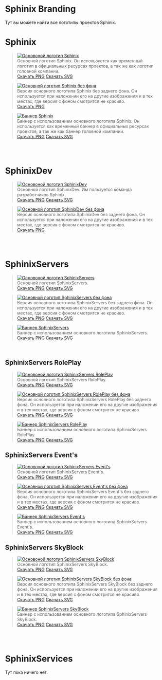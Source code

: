 # Sphinix Branding
Тут вы можете найти все логотипы проектов Sphinix.

# Sphinix

> [![Основоной логотип Sphinix](Sphinix/Sphinix.png)](https://branding.sphinix.ru/Sphinix/Sphinix.png) <br> 
Основной логотип Sphinix. Он используется как временный логотип в официальных ресурсах проектов, а так же как логотип головной компании.<br>
[Скачать PNG](https://branding.sphinix.ru/Sphinix/Sphinix.png "Ссылка на скачивание PNG")
[Скачать SVG](https://branding.sphinix.ru/Sphinix/Sphinix.svg "Ссылка на скачивание SVG")

> [![Основной логотип Sphinix без фона](Sphinix/Sphinix_transparent.png)](https://branding.sphinix.ru/Sphinix/Sphinix_transparent.png) <br> 
Версия основного логотипа Sphinix без заднего фона. Он используется при наложении его на другие изображения и в тех местах, где версия с фоном смотрится не красиво.<br>
[Скачать PNG](https://branding.sphinix.ru/Sphinix\Sphinix_transparent.png "Ссылка на скачивание PNG")

> [![Баннер Sphinix](Sphinix/Sphinix_banner.png)](https://branding.sphinix.ru/Sphinix/Sphinix_banner.png) <br> 
Баннер с использованием основного логотипа Sphinix. Он используется как временный баннер в официальных ресурсах проектов, а так же как баннер головной компании.<br>
[Скачать PNG](https://branding.sphinix.ru/Sphinix/Sphinix_banner.png "Ссылка на скачивание PNG")
[Скачать SVG](https://branding.sphinix.ru/Sphinix/Sphinix_banner.svg "Ссылка на скачивание SVG")

<br><br>

# SphinixDev

> [![Основоной логотип SphinixDev](SphinixDev/SphinixDev.png)](https://branding.sphinix.ru/SphinixDev/SphinixDev.png) <br> 
Основной логотип SphinixDev. Им пользуется команда разработчиков Sphinix.<br>
[Скачать PNG](https://branding.sphinix.ru/SphinixDev/SphinixDev.png "Ссылка на скачивание PNG")
[Скачать SVG](https://branding.sphinix.ru/SphinixDev/SphinixDev.svg "Ссылка на скачивание SVG")

> [![Основной логотип SphinixDev без фона](SphinixDev/SphinixDev_transparent.png)](https://branding.sphinix.ru/SphinixDev/Sphinix_transparent.png) <br> 
Версия основного логотипа SphinixDev без заднего фона. Он используется при наложении его на другие изображения и в тех местах, где версия с фоном смотрится не красиво.<br>
[Скачать PNG](https://branding.sphinix.ru/SphinixDev/SphinixDev_transparent.png "Ссылка на скачивание PNG")

<br><br>

# SphinixServers

> [![Основоной логотип SphinixServers](https://branding.sphinix.ru/SphinixServers/Profile%20Pics/PFPServers.png)](https://branding.sphinix.ru/SphinixServers/Profile%20Pics/PFPServers.png) <br> 
Основной логотип SphinixServers.<br>
[Скачать PNG](https://branding.sphinix.ru/SphinixServers/Profile%20Pics/PFPServers.png "Ссылка на скачивание PNG")
[Скачать SVG](https://branding.sphinix.ru/SphinixServers/Profile%20Pics/PFPServers.svg "Ссылка на скачивание SVG")

> [![Основной логотип SphinixServers без фона](SphinixServers/WebsiteIcons/IconServers.png)](https://branding.sphinix.ru/SphinixServers/WebsiteIcons/IconServers.png) <br> 
Версия основного логотипа SphinixServers без заднего фона. Он используется при наложении его на другие изображения и в тех местах, где версия с фоном смотрится не красиво.<br>
[Скачать PNG](https://branding.sphinix.ru/SphinixServers/WebsiteIcons/IconServers.png "Ссылка на скачивание PNG")
[Скачать SVG](https://branding.sphinix.ru/SphinixServers/WebsiteIcons/IconServers.svg "Ссылка на скачивание SVG")

> [![Баннер SphinixServers](SphinixServers/Banners/BannerServers.png)](https://branding.sphinix.ru/SphinixServers/Banners/BannerServers.png) <br> 
Баннер с использованием основного логотипа SphinixServers.<br>
[Скачать PNG](https://branding.sphinix.ru/SphinixServers/Banners/BannerServers.png "Ссылка на скачивание PNG")
[Скачать SVG](https://branding.sphinix.ru/SphinixServers/Banners/BannerServers.svg "Ссылка на скачивание SVG")

<br>

## SphinixServers RolePlay

> [![Основоной логотип SphinixServers RolePlay](https://branding.sphinix.ru/SphinixServers/Profile%20Pics/PFPRoleplay.png)](https://branding.sphinix.ru/SphinixServers/Profile%20Pics/PFPRoleplay.png) <br> 
Основной логотип SphinixServers RolePlay.<br>
[Скачать PNG](https://branding.sphinix.ru/SphinixServers/Profile%20Pics/PFPRoleplay.png "Ссылка на скачивание PNG")
[Скачать SVG](https://branding.sphinix.ru/SphinixServers/Profile%20Pics/PFPRoleplay.svg "Ссылка на скачивание SVG")

> [![Основной логотип SphinixServers RolePlay без фона](SphinixServers/WebsiteIcons/IconRoleplay.png)](https://branding.sphinix.ru/SphinixServers/WebsiteIcons/IconRoleplay.png) <br> 
Версия основного логотипа SphinixServers RolePlay без заднего фона. Он используется при наложении его на другие изображения и в тех местах, где версия с фоном смотрится не красиво.<br>
[Скачать PNG](https://branding.sphinix.ru/SphinixServers/WebsiteIcons/IconRoleplay.png "Ссылка на скачивание PNG")
[Скачать SVG](https://branding.sphinix.ru/SphinixServers/WebsiteIcons/IconRoleplay.svg "Ссылка на скачивание SVG")

> [![Баннер SphinixServers RolePlay](SphinixServers/Banners/BannerRoleplay.png)](https://branding.sphinix.ru/SphinixServers/Banners/BannerRoleplay.png) <br> 
Баннер с использованием основного логотипа SphinixServers RolePlay.<br>
[Скачать PNG](https://branding.sphinix.ru/SphinixServers/Banners/BannerRoleplay.png "Ссылка на скачивание PNG")
[Скачать SVG](https://branding.sphinix.ru/SphinixServers/Banners/BannerRoleplay.svg "Ссылка на скачивание SVG")

## SphinixServers Event's

> [![Основоной логотип SphinixServers Event's](https://branding.sphinix.ru/SphinixServers/Profile%20Pics/PFPEvents.png)](https://branding.sphinix.ru/SphinixServers/Profile%20Pics/PFPEvents.png) <br> 
Основной логотип SphinixServers Event's.<br>
[Скачать PNG](https://branding.sphinix.ru/SphinixServers/Profile%20Pics/PFPEvents.png "Ссылка на скачивание PNG")
[Скачать SVG](https://branding.sphinix.ru/SphinixServers/Profile%20Pics/PFPEvents.svg "Ссылка на скачивание SVG")

> [![Основной логотип SphinixServers Event's без фона](SphinixServers/WebsiteIcons/IconEvents.png)](https://branding.sphinix.ru/SphinixServers/WebsiteIcons/IconEvents.png) <br> 
Версия основного логотипа SphinixServers Event's без заднего фона. Он используется при наложении его на другие изображения и в тех местах, где версия с фоном смотрится не красиво.<br>
[Скачать PNG](https://branding.sphinix.ru/SphinixServers/WebsiteIcons/IconEvents.png "Ссылка на скачивание PNG")
[Скачать SVG](https://branding.sphinix.ru/SphinixServers/WebsiteIcons/IconEvents.svg "Ссылка на скачивание SVG")

> [![Баннер SphinixServers Event's](SphinixServers/Banners/BannerEvents.png)](https://branding.sphinix.ru/SphinixServers/Banners/BannerEvents.png) <br> 
Баннер с использованием основного логотипа SphinixServers Event's.<br>
[Скачать PNG](https://branding.sphinix.ru/SphinixServers/Banners/BannerEvents.png "Ссылка на скачивание PNG")
[Скачать SVG](https://branding.sphinix.ru/SphinixServers/Banners/BannerEvents.svg "Ссылка на скачивание SVG")

## SphinixServers SkyBlock

> [![Основоной логотип SphinixServers SkyBlock](https://branding.sphinix.ru/SphinixServers/Profile%20Pics/PFPSkyblock.png)](https://branding.sphinix.ru/SphinixServers/Profile%20Pics/PFPSkyblock.png) <br> 
Основной логотип SphinixServers SkyBlock.<br>
[Скачать PNG](https://branding.sphinix.ru/SphinixServers/Profile%20Pics/PFPSkyblock.png "Ссылка на скачивание PNG")
[Скачать SVG](https://branding.sphinix.ru/SphinixServers/Profile%20Pics/PFPSkyblock.svg "Ссылка на скачивание SVG")

> [![Основной логотип SphinixServers SkyBlock без фона](SphinixServers/WebsiteIcons/IconSkyblock.png)](https://branding.sphinix.ru/SphinixServers/WebsiteIcons/IconSkyblock.png) <br> 
Версия основного логотипа SphinixServers SkyBlock без заднего фона. Он используется при наложении его на другие изображения и в тех местах, где версия с фоном смотрится не красиво.<br>
[Скачать PNG](https://branding.sphinix.ru/SphinixServers/WebsiteIcons/IconSkyblock.png "Ссылка на скачивание PNG")
[Скачать SVG](https://branding.sphinix.ru/SphinixServers/WebsiteIcons/IconSkyblock.svg "Ссылка на скачивание SVG")

> [![Баннер SphinixServers SkyBlock](SphinixServers/Banners/BannerSkyblock.png)](https://branding.sphinix.ru/SphinixServers/Banners/BannerSkyblock.png) <br> 
Баннер с использованием основного логотипа SphinixServers SkyBlock.<br>
[Скачать PNG](https://branding.sphinix.ru/SphinixServers/Banners/BannerSkyblock.png "Ссылка на скачивание PNG")
[Скачать SVG](https://branding.sphinix.ru/SphinixServers/Banners/BannerSkyblock.svg "Ссылка на скачивание SVG")

<br><br>

# SphinixServices
Тут пока ничего нет.
